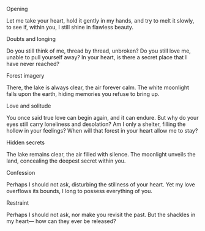Opening

Let me take your heart,
hold it gently in my hands,
and try to melt it slowly,
to see if, within you,
I still shine in flawless beauty.

Doubts and longing

Do you still think of me,
thread by thread, unbroken?
Do you still love me,
unable to pull yourself away?
In your heart, is there a secret place
that I have never reached?

Forest imagery

There, the lake is always clear,
the air forever calm.
The white moonlight falls upon the earth,
hiding memories you refuse to bring up.

Love and solitude

You once said true love can begin again,
and it can endure.
But why do your eyes still carry
loneliness and desolation?
Am I only a shelter,
filling the hollow in your feelings?
When will that forest in your heart
allow me to stay?

Hidden secrets

The lake remains clear,
the air filled with silence.
The moonlight unveils the land,
concealing the deepest secret within you.

Confession

Perhaps I should not ask,
disturbing the stillness of your heart.
Yet my love overflows its bounds,
I long to possess everything of you.

Restraint

Perhaps I should not ask,
nor make you revisit the past.
But the shackles in my heart—
how can they ever be released?